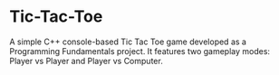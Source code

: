 # Tic-Tac-Toe
A simple C++ console-based Tic Tac Toe game developed as a Programming Fundamentals project. It features two gameplay modes: Player vs Player and Player vs Computer.
